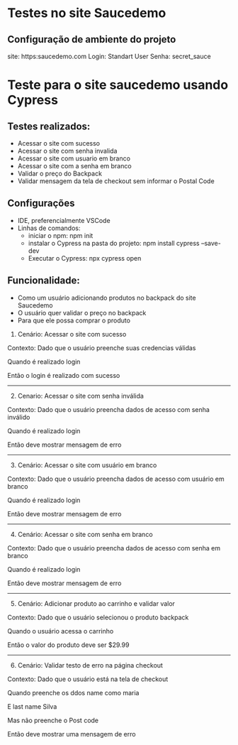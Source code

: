 # Testes no site Saucedemo
## Configuração de ambiente do projeto

site: https:saucedemo.com
Login: Standart User
Senha: secret_sauce

# Teste para o site saucedemo usando Cypress

## Testes realizados:
* Acessar o site com sucesso
* Acessar o site com senha invalida
* Acessar o site com usuario em branco
* Acessar o site com a senha em branco
* Validar o preço do Backpack
* Validar mensagem da tela de checkout sem informar o Postal Code

## Configurações
* IDE, preferencialmente VSCode
* Linhas de comandos:
    * iniciar o npm: npm init
    * instalar o Cypress na pasta do projeto: npm install cypress –save-dev
    * Executar o Cypress: npx cypress open

## Funcionalidade: 
* Como um usuário adicionando produtos no backpack do site Saucedemo
* O usuário quer validar o preço no backpack
* Para que ele possa comprar o produto

1. Cenário: Acessar o site com sucesso

Contexto:
Dado que o usuário preenche suas credencias válidas

Quando é realizado login

Então o login é realizado com sucesso

________________________________________________

2. Cenario: Acessar o site com senha inválida

Contexto:
Dado que o usuário preencha dados de acesso com senha inválido

Quando é realizado login

Então deve mostrar mensagem de erro

________________________________________________

3. Cenário: Acessar o site com usuário em branco

Contexto:
Dado que o usuário preencha dados de acesso com usuário em branco

Quando é realizado login

Então deve mostrar mensagem de erro

_______________________________________________

4. Cenário: Acessar o site com senha em branco

Contexto:
Dado que o usuário preencha dados de acesso com senha em branco

Quando é realizado login

Então deve mostrar mensagem de erro

________________________________________________

5. Cenário: Adicionar produto ao carrinho e validar valor

Contexto:
Dado que o usuário selecionou o produto backpack

Quando o usuário acessa o carrinho

Então o valor do produto deve ser $29.99

________________________________________________

6. Cenário: Validar testo de erro na página checkout

Contexto:
Dado que o usuário está na tela de checkout

Quando preenche os ddos name como maria

E last name Silva

Mas não preenche o Post code

Então deve mostrar uma mensagem de erro

    
